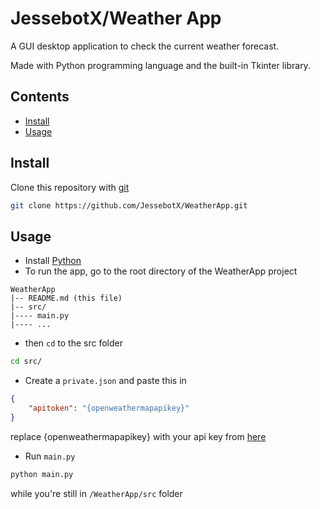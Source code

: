 # JessebotX/Weather App <!-- omit in toc -->
A GUI desktop application to check the current weather forecast.

Made with Python programming language and the built-in Tkinter library.

## Contents <!-- omit in toc -->
- [Install](#install)
- [Usage](#usage)

## Install
Clone this repository with [git](https://git-scm.com/)
```bash
git clone https://github.com/JessebotX/WeatherApp.git
```

## Usage
- Install [Python](https://www.python.org/)
- To run the app, go to the root directory of the WeatherApp project
```
WeatherApp
|-- README.md (this file)
|-- src/
|---- main.py
|---- ...
```
- then `cd` to the src folder 
```bash
cd src/
```
- Create a `private.json` and paste this in
```json
{
    "apitoken": "{openweathermapapikey}"
}
```
replace {openweathermapapikey} with your api key from [here](https://openweathermap.org/)
- Run `main.py`
```bash
python main.py
```
while you're still in `/WeatherApp/src` folder
